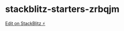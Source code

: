 # stackblitz-starters-zrbqjm

[Edit on StackBlitz ⚡️](https://stackblitz.com/edit/stackblitz-starters-zrbqjm)